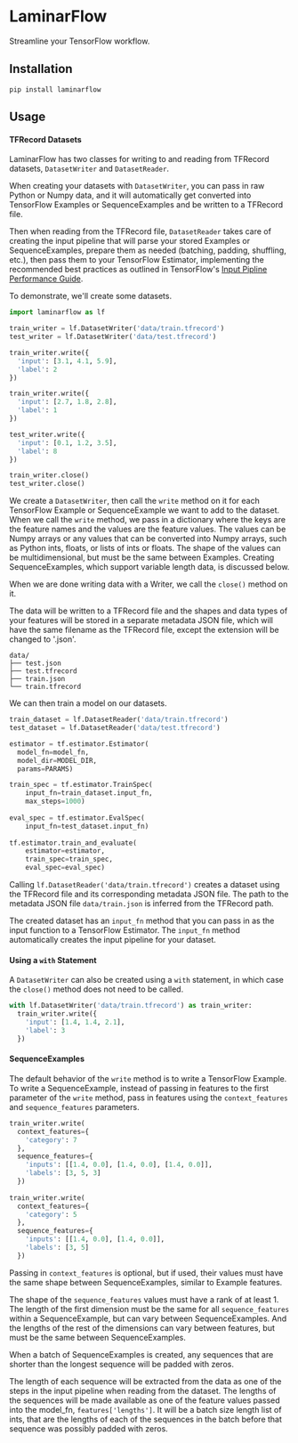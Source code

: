 # LaminarFlow

Streamline your TensorFlow workflow.

## Installation

```
pip install laminarflow
```

## Usage

#### TFRecord Datasets

LaminarFlow has two classes for writing to and reading from TFRecord datasets, `DatasetWriter` and `DatasetReader`.

When creating your datasets with `DatasetWriter`, you can pass in raw Python or Numpy data, and it will automatically get converted into TensorFlow Examples or SequenceExamples and be written to a TFRecord file.

Then when reading from the TFRecord file, `DatasetReader` takes care of creating the input pipeline that will parse your stored Examples or SequenceExamples, prepare them as needed (batching, padding, shuffling, etc.), then pass them to your TensorFlow Estimator, implementing the recommended best practices as outlined in TensorFlow's [Input Pipline Performance Guide](https://www.tensorflow.org/performance/datasets_performance).

To demonstrate, we'll create some datasets.

```python
import laminarflow as lf

train_writer = lf.DatasetWriter('data/train.tfrecord')
test_writer = lf.DatasetWriter('data/test.tfrecord')

train_writer.write({
  'input': [3.1, 4.1, 5.9],
  'label': 2
})

train_writer.write({
  'input': [2.7, 1.8, 2.8],
  'label': 1
})

test_writer.write({
  'input': [0.1, 1.2, 3.5],
  'label': 8
})

train_writer.close()
test_writer.close()
```
We create a `DatasetWriter`, then call the `write` method on it for each TensorFlow Example or SequenceExample we want to add to the dataset. When we call the `write` method, we pass in a dictionary where the keys are the feature names and the values are the feature values. The values can be Numpy arrays or any values that can be converted into Numpy arrays, such as Python ints, floats, or lists of ints or floats. The shape of the values can be multidimensional, but must be the same between Examples. Creating SequenceExamples, which support variable length data, is discussed below.
 
When we are done writing data with a Writer, we call the `close()` method on it.

The data will be written to a TFRecord file and the shapes and data types of your features will be stored in a separate metadata JSON file, which will have the same filename as the TFRecord file, except the extension will be changed to '.json'.

```
data/
├── test.json
├── test.tfrecord
├── train.json
└── train.tfrecord
```

We can then train a model on our datasets.

```python
train_dataset = lf.DatasetReader('data/train.tfrecord')
test_dataset = lf.DatasetReader('data/test.tfrecord')

estimator = tf.estimator.Estimator(
  model_fn=model_fn,
  model_dir=MODEL_DIR,
  params=PARAMS)

train_spec = tf.estimator.TrainSpec(
    input_fn=train_dataset.input_fn,
    max_steps=1000)
    
eval_spec = tf.estimator.EvalSpec(
    input_fn=test_dataset.input_fn)
    
tf.estimator.train_and_evaluate(
    estimator=estimator,
    train_spec=train_spec,
    eval_spec=eval_spec)
```

Calling `lf.DatasetReader('data/train.tfrecord')` creates a dataset using the TFRecord file and its corresponding metadata JSON file. The path to the metadata JSON file `data/train.json` is inferred from the TFRecord path.

The created dataset has an `input_fn` method that you can pass in as the input function to a TensorFlow Estimator. The `input_fn` method automatically creates the input pipeline for your dataset.

#### Using a `with` Statement

A `DatasetWriter` can also be created using a `with` statement, in which case the `close()` method does not need to be called.

```python
with lf.DatasetWriter('data/train.tfrecord') as train_writer:
  train_writer.write({
    'input': [1.4, 1.4, 2.1],
    'label': 3
  })
```

#### SequenceExamples

The default behavior of the `write` method is to write a TensorFlow Example. To write a SequenceExample, instead of passing in features to the first parameter of the `write` method, pass in features using the `context_features` and `sequence_features` parameters.

```python
train_writer.write(
  context_features={
    'category': 7
  },
  sequence_features={
    'inputs': [[1.4, 0.0], [1.4, 0.0], [1.4, 0.0]],
    'labels': [3, 5, 3]
  })
  
train_writer.write(
  context_features={
    'category': 5
  },
  sequence_features={
    'inputs': [[1.4, 0.0], [1.4, 0.0]],
    'labels': [3, 5]
  })
```

Passing in `context_features` is optional, but if used, their values must have the same shape between SequenceExamples, similar to Example features.

The shape of the `sequence_features` values must have a rank of at least 1. The length of the first dimension must be the same for all `sequence_features` within a SequenceExample, but can vary between SequenceExamples. And the lengths of the rest of the dimensions can vary between features, but must be the same between SequenceExamples.

When a batch of SequenceExamples is created, any sequences that are shorter than the longest sequence will be padded with zeros.

The length of each sequence will be extracted from the data as one of the steps in the input pipeline when reading from the dataset. The lengths of the sequences will be made available as one of the feature values passed into the model_fn, `features['lengths']`. It will be a batch size length list of ints, that are the lengths of each of the sequences in the batch before that sequence was possibly padded with zeros.